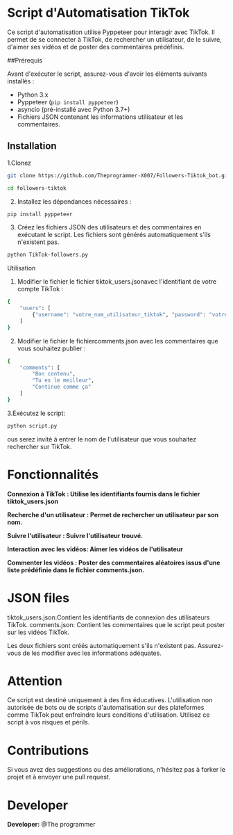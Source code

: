 # Script d'Automatisation TikTok

Ce script d'automatisation utilise Pyppeteer pour interagir avec TikTok. Il permet de se connecter à TikTok, de rechercher un utilisateur, de le suivre, d'aimer ses vidéos et de poster des commentaires prédéfinis.

##Prérequis

Avant d'exécuter le script, assurez-vous d'avoir les éléments suivants installés :

- Python 3.x
- Pyppeteer (`pip install pyppeteer`)
- asyncio (pré-installé avec Python 3.7+)
- Fichiers JSON contenant les informations utilisateur et les commentaires.
  
## Installation

1.Clonez
   ```bash
   git clone https://github.com/Theprogrammer-X007/Followers-Tiktok_bot.git
   ```
   ```bash
   cd followers-tiktok
   ```

2. Installez les dépendances nécessaires :
```bash
pip install pyppeteer
```

3. Créez les fichiers JSON des utilisateurs et des commentaires en exécutant le script. Les fichiers sont générés automatiquement s'ils n'existent pas.

```bash
python TikTok-followers.py
```

Utilisation

1. Modifier le fichier le fichier tiktok_users.jsonavec l'identifiant de votre compte TikTok :
```bash
{
    "users": [
        {"username": "votre_nom_utilisateur_tiktok", "password": "votre_mot_de_passe"}
    ]
}

```

2. Modifier le fichier le fichiercomments.json avec les commentaires que vous souhaitez publier :
```bash
{
    "comments": [
        "Bon contenu",
        "Tu es le meilleur",
        "Continue comme ça"
    ]
}

```

3.Exécutez le script:

```bash
python script.py
```
ous serez invité à entrer le nom de l'utilisateur que vous souhaitez rechercher sur TikTok.



# Fonctionnalités

**Connexion à TikTok : Utilise les identifiants fournis dans le fichier tiktok_users.json**

**Recherche d'un utilisateur : Permet de rechercher un utilisateur par son nom.**

**Suivre l'utilisateur : Suivre l'utilisateur trouvé.**

**Interaction avec les vidéos: Aimer les vidéos de l'utilisateur**

**Commenter les vidéos : Poster des commentaires aléatoires issus d'une liste prédéfinie dans le fichier comments.json.**


# JSON files

tiktok_users.json:Contient les identifiants de connexion des utilisateurs TikTok.
comments.json: Contient les commentaires que le script peut poster sur les vidéos TikTok.


Les deux fichiers sont créés automatiquement s'ils n'existent pas. Assurez-vous de les modifier avec les informations adéquates.

# Attention

Ce script est destiné uniquement à des fins éducatives. L'utilisation non autorisée de bots ou de scripts d'automatisation sur des plateformes comme TikTok peut enfreindre leurs conditions d'utilisation. Utilisez ce script à vos risques et périls.

# Contributions
Si vous avez des suggestions ou des améliorations, n'hésitez pas à forker le projet et à envoyer une pull request.

# Developer

**Developer:** @The programmer
